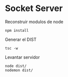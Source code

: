 # Socket Server

Reconstruir modulos de node
```
npm install
```

Generar el DIST
```
tsc -w
```

Levantar servidor
```
node dist/
nodemon dist/
```

